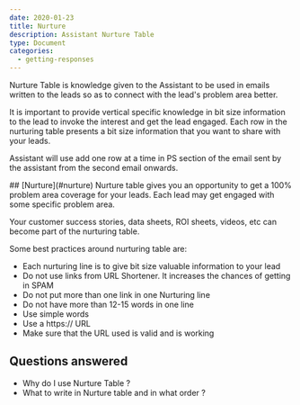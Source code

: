 ```yaml
---
date: 2020-01-23
title: Nurture 
description: Assistant Nurture Table
type: Document
categories:
  - getting-responses
---
```


Nurture Table is knowledge given to the Assistant to be used in emails written to the leads so as to connect with the lead's problem area better.

It is important to provide vertical specific knowledge in bit size information to the lead to invoke the interest and get the lead engaged. Each row in the nurturing table presents a bit size information that you want to share with your leads. 

Assistant will use add one row at a time in PS section of the email sent by the assistant from the second email onwards. 

<a name="nurture"/>
## [Nurture](#nurture)
Nurture table gives you an opportunity to get a 100% problem area coverage for your leads. Each lead may get engaged with some specific problem area. 

Your customer success stories, data sheets, ROI sheets, videos, etc can become part of the nurturing table. 

Some best practices around nurturing table are:
- Each nurturing line is to give bit size valuable information to your lead
- Do not use links from URL Shortener. It increases the chances of getting in SPAM
- Do not put more than one link in one Nurturing line
- Do not have more than 12-15 words in one line
- Use simple words
- Use a https:// URL
- Make sure that the URL used is valid and is working

## Questions answered
- Why do I use Nurture Table ?
- What to write in Nurture table and in what order ?
